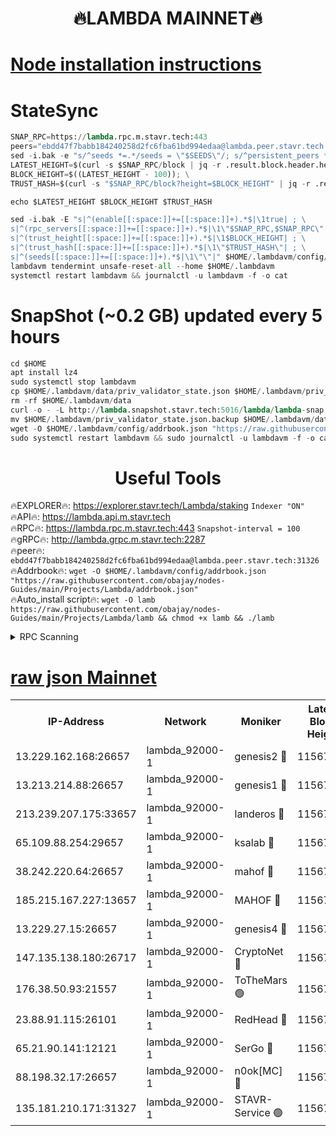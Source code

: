 <h1 align="center"> 🔥LAMBDA MAINNET🔥</h1>


[Node installation instructions](https://github.com/obajay/nodes-Guides/tree/main/Projects/Lambda)
=


# StateSync
```python
SNAP_RPC=https://lambda.rpc.m.stavr.tech:443
peers="ebdd47f7babb184240258d2fc6fba61bd994edaa@lambda.peer.stavr.tech:31326" 
sed -i.bak -e "s/^seeds *=.*/seeds = \"$SEEDS\"/; s/^persistent_peers *=.*/persistent_peers = \"$PEERS\"/" $HOME/.lambdavm/config/config.toml
LATEST_HEIGHT=$(curl -s $SNAP_RPC/block | jq -r .result.block.header.height); \
BLOCK_HEIGHT=$((LATEST_HEIGHT - 100)); \
TRUST_HASH=$(curl -s "$SNAP_RPC/block?height=$BLOCK_HEIGHT" | jq -r .result.block_id.hash)

echo $LATEST_HEIGHT $BLOCK_HEIGHT $TRUST_HASH

sed -i.bak -E "s|^(enable[[:space:]]+=[[:space:]]+).*$|\1true| ; \
s|^(rpc_servers[[:space:]]+=[[:space:]]+).*$|\1\"$SNAP_RPC,$SNAP_RPC\"| ; \
s|^(trust_height[[:space:]]+=[[:space:]]+).*$|\1$BLOCK_HEIGHT| ; \
s|^(trust_hash[[:space:]]+=[[:space:]]+).*$|\1\"$TRUST_HASH\"| ; \
s|^(seeds[[:space:]]+=[[:space:]]+).*$|\1\"\"|" $HOME/.lambdavm/config/config.toml
lambdavm tendermint unsafe-reset-all --home $HOME/.lambdavm
systemctl restart lambdavm && journalctl -u lambdavm -f -o cat

```
# SnapShot (~0.2 GB) updated every 5 hours
```python
cd $HOME
apt install lz4
sudo systemctl stop lambdavm
cp $HOME/.lambdavm/data/priv_validator_state.json $HOME/.lambdavm/priv_validator_state.json.backup
rm -rf $HOME/.lambdavm/data
curl -o - -L http://lambda.snapshot.stavr.tech:5016/lambda/lambda-snap.tar.lz4 | lz4 -c -d - | tar -x -C $HOME/.lambdavm --strip-components 2
mv $HOME/.lambdavm/priv_validator_state.json.backup $HOME/.lambdavm/data/priv_validator_state.json
wget -O $HOME/.lambdavm/config/addrbook.json "https://raw.githubusercontent.com/obajay/nodes-Guides/main/Projects/Lambda/addrbook.json"
sudo systemctl restart lambdavm && sudo journalctl -u lambdavm -f -o cat
```
 <h1 align="center"> Useful Tools</h1>

🔥EXPLORER🔥:      https://explorer.stavr.tech/Lambda/staking	        `Indexer "ON"` \
🔥API🔥: 			 		 https://lambda.api.m.stavr.tech \
🔥RPC🔥:           https://lambda.rpc.m.stavr.tech:443	              `Snapshot-interval = 100` \
🔥gRPC🔥:          http://lambda.grpc.m.stavr.tech:2287 \
🔥peer🔥:					 `ebdd47f7babb184240258d2fc6fba61bd994edaa@lambda.peer.stavr.tech:31326` \
🔥Addrbook🔥:    ```wget -O $HOME/.lambdavm/config/addrbook.json "https://raw.githubusercontent.com/obajay/nodes-Guides/main/Projects/Lambda/addrbook.json"``` \
🔥Auto_install script🔥: ```wget -O lamb https://raw.githubusercontent.com/obajay/nodes-Guides/main/Projects/Lambda/lamb && chmod +x lamb && ./lamb```


<details>
<summary>RPC Scanning</summary>

<h2 align="center"> We scan nodes in real time every 4 hours. And we provide the final result of RPC endpoints.
We cannot influence the operation of these nodes in any way. </h2>


```python
If Voting Power is higher than 0 --> then the Node is a validator of the network and may be subject to attack and be a potential threat to the chain.
```
```python
We marked such validators with a red symbol
```

</details>

[raw json Mainnet](https://rpc-check.lambm.stavr.tech/lambm/rpc-lambm-result.json)
=


<table><tr><th>IP-Address</th><th>Network</th><th>Moniker</th><th>Latest Block Height</th><th>Earliest Block Height</th><th>Catching Up</th><th>Tx Index</th><th>Voting Power</th><th>Scan Time</th></tr><tr><td>13.229.162.168:26657</td><td>lambda_92000-1</td><td>genesis2 🔴</td><td>11567691</td><td>1</td><td>False</td><td>on</td><td>16878690</td><td>2024-02-06T03:29:24.249450223UTC</td></tr><tr><td>13.213.214.88:26657</td><td>lambda_92000-1</td><td>genesis1 🔴</td><td>11567693</td><td>1</td><td>False</td><td>on</td><td>107835</td><td>2024-02-06T03:29:29.179759078UTC</td></tr><tr><td>213.239.207.175:33657</td><td>lambda_92000-1</td><td>landeros 🔴</td><td>11567691</td><td>8136001</td><td>False</td><td>off</td><td>1429328</td><td>2024-02-06T03:29:18.678895646UTC</td></tr><tr><td>65.109.88.254:29657</td><td>lambda_92000-1</td><td>ksalab 🔴</td><td>11567694</td><td>8715001</td><td>False</td><td>on</td><td>510465</td><td>2024-02-06T03:29:32.418345491UTC</td></tr><tr><td>38.242.220.64:26657</td><td>lambda_92000-1</td><td>mahof 🔴</td><td>11567689</td><td>10131001</td><td>False</td><td>off</td><td>770350</td><td>2024-02-06T03:29:12.329729137UTC</td></tr><tr><td>185.215.167.227:13657</td><td>lambda_92000-1</td><td>MAHOF 🔴</td><td>11567692</td><td>10134001</td><td>False</td><td>on</td><td>2051510</td><td>2024-02-06T03:29:27.839277554UTC</td></tr><tr><td>13.229.27.15:26657</td><td>lambda_92000-1</td><td>genesis4 🔴</td><td>11567692</td><td>11043001</td><td>False</td><td>on</td><td>9665448</td><td>2024-02-06T03:29:27.496363784UTC</td></tr><tr><td>147.135.138.180:26717</td><td>lambda_92000-1</td><td>CryptoNet 🔴</td><td>11567693</td><td>11383001</td><td>False</td><td>off</td><td>769138</td><td>2024-02-06T03:29:29.579962651UTC</td></tr><tr><td>176.38.50.93:21557</td><td>lambda_92000-1</td><td>ToTheMars 🟢</td><td>11567695</td><td>11395001</td><td>False</td><td>on</td><td>0</td><td>2024-02-06T03:29:34.929064991UTC</td></tr><tr><td>23.88.91.115:26101</td><td>lambda_92000-1</td><td>RedHead 🔴</td><td>11567691</td><td>11467691</td><td>False</td><td>off</td><td>553202</td><td>2024-02-06T03:29:18.910839658UTC</td></tr><tr><td>65.21.90.141:12121</td><td>lambda_92000-1</td><td>SerGo 🔴</td><td>11567695</td><td>11467695</td><td>False</td><td>off</td><td>10612048</td><td>2024-02-06T03:29:35.310250122UTC</td></tr><tr><td>88.198.32.17:26657</td><td>lambda_92000-1</td><td>n0ok[MC] 🔴</td><td>11567695</td><td>11467695</td><td>False</td><td>off</td><td>1578630</td><td>2024-02-06T03:29:38.318265000UTC</td></tr><tr><td>135.181.210.171:31327</td><td>lambda_92000-1</td><td>STAVR-Service 🟢</td><td>11567694</td><td>11565001</td><td>False</td><td>on</td><td>0</td><td>2024-02-06T03:29:32.053647725UTC</td></tr></table>
